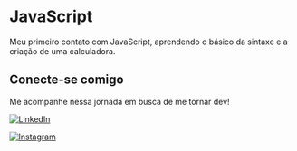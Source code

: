 # JavaScript 
Meu primeiro contato com JavaScript, aprendendo o básico da sintaxe e a criação de uma calculadora.

## Conecte-se comigo

Me acompanhe nessa jornada em busca de me tornar dev!

[![LinkedIn](https://img.shields.io/badge/LinkedIn-993399?style=for-the-badge&logo=linkedin&logoColor=FFF)](https://www.linkedin.com/in/filipe-mello-mostardeiro/)

[![Instagram](https://img.shields.io/badge/Instagram-993399?style=for-the-badge&logo=instagram&logoColor=FFF)](https://www.instagram.com/FIlipe_mellxs/)
